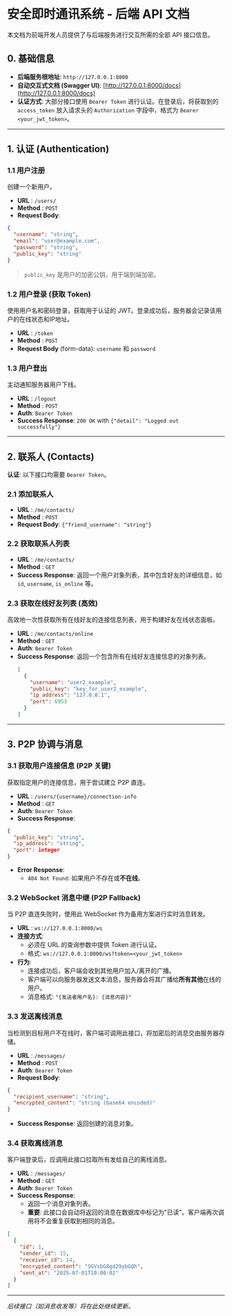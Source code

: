 # 安全即时通讯系统 - 后端 API 文档

本文档为前端开发人员提供了与后端服务进行交互所需的全部 API 接口信息。

## 0. 基础信息

- **后端服务根地址**: `http://127.0.0.1:8000`
- **自动交互式文档 (Swagger UI)**: [http://127.0.0.1:8000/docs](http://127.0.0.1:8000/docs)
- **认证方式**: 大部分接口使用 `Bearer Token` 进行认证。在登录后，将获取到的 `access_token` 放入请求头的 `Authorization` 字段中，格式为 `Bearer <your_jwt_token>`。

---

## 1. 认证 (Authentication)

### 1.1 用户注册

创建一个新用户。

- **URL** : `/users/`
- **Method** : `POST`
- **Request Body**:
```json
{
  "username": "string",
  "email": "user@example.com",
  "password": "string",
  "public_key": "string" 
}
```
> `public_key` 是用户的加密公钥，用于端到端加密。

### 1.2 用户登录 (获取 Token)

使用用户名和密码登录，获取用于认证的 JWT。登录成功后，服务器会记录该用户的在线状态和IP地址。

- **URL** : `/token`
- **Method** : `POST`
- **Request Body** (form-data): `username` 和 `password`

### 1.3 用户登出

主动通知服务器用户下线。

- **URL** : `/logout`
- **Method** : `POST`
- **Auth**: `Bearer Token`
- **Success Response**: `200 OK` with `{"detail": "Logged out successfully"}`

---

## 2. 联系人 (Contacts)

**认证**: 以下接口均需要 `Bearer Token`。

### 2.1 添加联系人

- **URL** : `/me/contacts/`
- **Method** : `POST`
- **Request Body**: `{"friend_username": "string"}`

### 2.2 获取联系人列表

- **URL** : `/me/contacts/`
- **Method** : `GET`
- **Success Response**: 返回一个用户对象列表，其中包含好友的详细信息，如 `id`, `username`, `is_online` 等。

### 2.3 获取在线好友列表 (高效)

高效地一次性获取所有在线好友的连接信息列表，用于构建好友在线状态面板。

- **URL** : `/me/contacts/online`
- **Method** : `GET`
- **Auth**: `Bearer Token`
- **Success Response**: 返回一个包含所有在线好友连接信息的对象列表。
  ```json
  [
    {
      "username": "user2_example",
      "public_key": "key_for_user2_example",
      "ip_address": "127.0.0.1",
      "port": 6953
    }
  ]
  ```

---

## 3. P2P 协调与消息

### 3.1 获取用户连接信息 (P2P 关键)

获取指定用户的连接信息，用于尝试建立 P2P 直连。

- **URL** : `/users/{username}/connection-info`
- **Method** : `GET`
- **Auth**: `Bearer Token`
- **Success Response**:
```json
{
  "public_key": "string",
  "ip_address": "string",
  "port": integer
}
```
- **Error Response**:
  - `404 Not Found`: 如果用户不存在或**不在线**。

### 3.2 WebSocket 消息中继 (P2P Fallback)

当 P2P 直连失败时，使用此 WebSocket 作为备用方案进行实时消息转发。

- **URL** : `ws://127.0.0.1:8000/ws`
- **连接方式**:
  - 必须在 URL 的查询参数中提供 Token 进行认证。
  - 格式: `ws://127.0.0.1:8000/ws?token=<your_jwt_token>`
- **行为**:
  - 连接成功后，客户端会收到其他用户加入/离开的广播。
  - 客户端可以向服务器发送文本消息，服务器会将其广播给**所有其他**在线的用户。
  - 消息格式: `"{发送者用户名}: {消息内容}"`

### 3.3 发送离线消息

当检测到目标用户不在线时，客户端可调用此接口，将加密后的消息交由服务器存储。

- **URL** : `/messages/`
- **Method** : `POST`
- **Auth**: `Bearer Token`
- **Request Body**:
```json
{
  "recipient_username": "string",
  "encrypted_content": "string (base64 encoded)"
}
```
- **Success Response**: 返回创建的消息对象。

### 3.4 获取离线消息

客户端登录后，应调用此接口拉取所有发给自己的离线消息。

- **URL** : `/messages/`
- **Method** : `GET`
- **Auth**: `Bearer Token`
- **Success Response**:
  - 返回一个消息对象列表。
  - **重要**: 此接口会自动将返回的消息在数据库中标记为"已读"。客户端再次调用将不会重复获取到相同的消息。
```json
[
  {
    "id": 1,
    "sender_id": 15,
    "receiver_id": 14,
    "encrypted_content": "SGVsbG8gd29ybGQh",
    "sent_at": "2025-07-01T10:00:02"
  }
]
```

---
*后续接口（如消息收发等）将在此处继续更新。*
